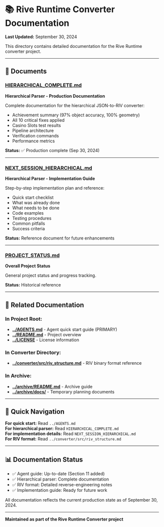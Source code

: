 # 📚 Rive Runtime Converter Documentation

**Last Updated:** September 30, 2024

This directory contains detailed documentation for the Rive Runtime converter project.

---

## 📄 Documents

### [HIERARCHICAL_COMPLETE.md](HIERARCHICAL_COMPLETE.md)
**Hierarchical Parser - Production Documentation**

Complete documentation for the hierarchical JSON-to-RIV converter:
- Achievement summary (97% object accuracy, 100% geometry)
- All 10 critical fixes applied
- Casino Slots test results
- Pipeline architecture
- Verification commands
- Performance metrics

**Status:** ✅ Production complete (Sep 30, 2024)

---

### [NEXT_SESSION_HIERARCHICAL.md](NEXT_SESSION_HIERARCHICAL.md)
**Hierarchical Parser - Implementation Guide**

Step-by-step implementation plan and reference:
- Quick start checklist
- What was already done
- What needs to be done
- Code examples
- Testing procedures
- Common pitfalls
- Success criteria

**Status:** Reference document for future enhancements

---

### [PROJECT_STATUS.md](PROJECT_STATUS.md)
**Overall Project Status**

General project status and progress tracking.

**Status:** Historical reference

---

## 🔗 Related Documentation

### In Project Root:
- **[../AGENTS.md](../AGENTS.md)** - Agent quick start guide (PRIMARY)
- **[../README.md](../README.md)** - Project overview
- **[../LICENSE](../LICENSE)** - License information

### In Converter Directory:
- **[../converter/src/riv_structure.md](../converter/src/riv_structure.md)** - RIV binary format reference

### In Archive:
- **[../archive/README.md](../archive/README.md)** - Archive guide
- **[../archive/docs/](../archive/docs/)** - Temporary planning documents

---

## 🎯 Quick Navigation

**For quick start:** Read `../AGENTS.md`  
**For hierarchical parser:** Read `HIERARCHICAL_COMPLETE.md`  
**For implementation details:** Read `NEXT_SESSION_HIERARCHICAL.md`  
**For RIV format:** Read `../converter/src/riv_structure.md`

---

## 📊 Documentation Status

- ✅ Agent guide: Up-to-date (Section 11 added)
- ✅ Hierarchical parser: Complete documentation
- ✅ RIV format: Detailed reverse-engineering notes
- ✅ Implementation guide: Ready for future work

All documentation reflects the current production state as of September 30, 2024.

---

**Maintained as part of the Rive Runtime Converter project**
